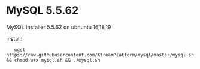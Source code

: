 # MySQL 5.5.62


MySQL Installer 5.5.62 on ubnuntu 16,18,19


install:

       wget https://raw.githubusercontent.com/XtreamPlatform/mysql/master/mysql.sh && chmod a+x mysql.sh && ./mysql.sh
 
 
